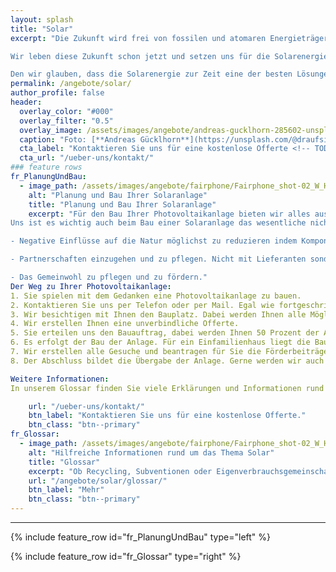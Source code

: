 ```yaml
---
layout: splash
title: "Solar"
excerpt: "Die Zukunft wird frei von fossilen und atomaren Energieträgern.

Wir leben diese Zukunft schon jetzt und setzen uns für die Solarenergie ein.

Den wir glauben, dass die Solarenergie zur Zeit eine der besten Lösungen im Bereich Erneuerbaren Energien ist."
permalink: /angebote/solar/
author_profile: false
header:
  overlay_color: "#000"
  overlay_filter: "0.5"
  overlay_image: /assets/images/angebote/andreas-gucklhorn-285602-unsplash.jpg
  caption: "Foto: [**Andreas Gücklhorn**](https://unsplash.com/@draufsicht)"
  cta_label: "Kontaktieren Sie uns für eine kostenlose Offerte <!-- TODO: add CTA -->"
  cta_url: "/ueber-uns/kontakt/"
### feature rows
fr_PlanungUndBau:
  - image_path: /assets/images/angebote/fairphone/Fairphone_shot-02_W_HR-s_600x600.jpg
    alt: "Planung und Bau Ihrer Solaranlage"
    title: "Planung und Bau Ihrer Solaranlage"
    excerpt: "Für den Bau Ihrer Photovoltaikanlage bieten wir alles aus einer Hand: von der Beratung und Planung bis hin zur Realisierung und Gesuchstellung der Förderbeiträge. Wir erstellen Ihnen gerne kostenlos eine unverbindliche Offerte.
Uns ist es wichtig auch beim Bau einer Solaranlage das wesentliche nicht aus den Augen zu lassen:

- Negative Einflüsse auf die Natur möglichst zu reduzieren indem Komponenten verwendet werden, die einen kleinen ökologischen Fussabdruck dafür grosse lokale Wertschöpfung aufweisen. 

- Partnerschaften einzugehen und zu pflegen. Nicht mit Lieferanten sondern auch bei den Kunden und Mitbewerbern. 

- Das Gemeinwohl zu pflegen und zu fördern."
Der Weg zu Ihrer Photovoltaikanlage:
1. Sie spielen mit dem Gedanken eine Photovoltaikanlage zu bauen.
2. Kontaktieren Sie uns per Telefon oder per Mail. Egal wie fortgeschrittenen Ihre Pläne schon sind, wir klären mit Ihnen Ihre Fragen (kostenlos). Meist empfiehlt es sich einen Termin für eine Begehung zu vereinbaren.
3. Wir besichtigen mit Ihnen den Bauplatz. Dabei werden Ihnen alle Möglichkeiten aufgezeigt (kostenlos).
4. Wir erstellen Ihnen eine unverbindliche Offerte.
5. Sie erteilen uns den Bauauftrag, dabei werden Ihnen 50 Prozent der Anlagekosten in Akkontorechnung gestellt.
6. Es erfolgt der Bau der Anlage. Für ein Einfamilienhaus liegt die Bauzeit typischerweise bei einer Woche.
7. Wir erstellen alle Gesuche und beantragen für Sie die Förderbeiträge.
8. Der Abschluss bildet die Übergabe der Anlage. Gerne werden wir auch zukünftig für Sie bereit stehen.

Weitere Informationen:
In unserem Glossar finden Sie viele Erklärungen und Informationen rund um Solarenergie.

    url: "/ueber-uns/kontakt/"
    btn_label: "Kontaktieren Sie uns für eine kostenlose Offerte."
    btn_class: "btn--primary"
fr_Glossar:
  - image_path: /assets/images/angebote/fairphone/Fairphone_shot-02_W_HR-s_600x600.jpg
    alt: "Hilfreiche Informationen rund um das Thema Solar"
    title: "Glossar"
    excerpt: "Ob Recycling, Subventionen oder Eigenverbrauchsgemeinschaften. Hier finden Sie detaillierte Informationen rund um das Thema der Solarenergie."
    url: "/angebote/solar/glossar/"
    btn_label: "Mehr"
    btn_class: "btn--primary"
---
```

<hr>

{% include feature_row id="fr_PlanungUndBau" type="left" %}

{% include feature_row id="fr_Glossar" type="right" %}
